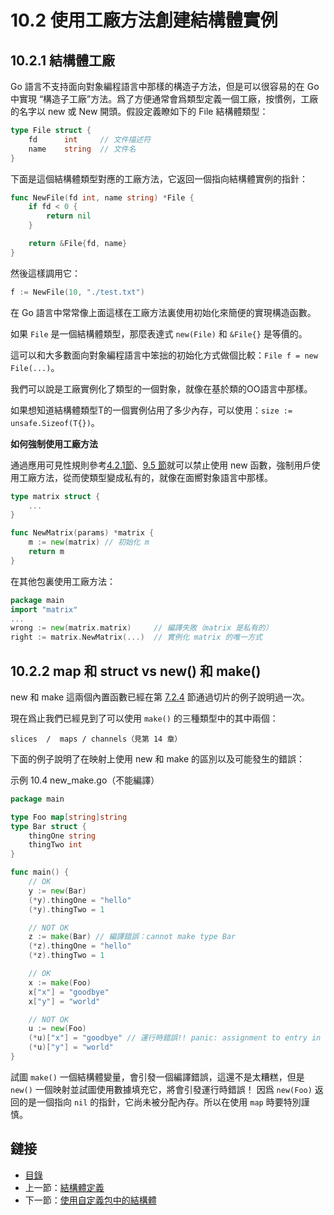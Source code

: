 # 10.2 使用工廠方法創建結構體實例

## 10.2.1 結構體工廠

Go 語言不支持面向對象編程語言中那樣的構造子方法，但是可以很容易的在 Go 中實現 “構造子工廠”方法。爲了方便通常會爲類型定義一個工廠，按慣例，工廠的名字以 new 或 New 開頭。假設定義瞭如下的 File 結構體類型：

```go
type File struct {
    fd      int     // 文件描述符
    name    string  // 文件名
}
```

下面是這個結構體類型對應的工廠方法，它返回一個指向結構體實例的指針：

```go
func NewFile(fd int, name string) *File {
    if fd < 0 {
        return nil
    }

    return &File{fd, name}
}
```

然後這樣調用它：

```go
f := NewFile(10, "./test.txt")
```

在 Go 語言中常常像上面這樣在工廠方法裏使用初始化來簡便的實現構造函數。

如果 `File` 是一個結構體類型，那麼表達式 `new(File)` 和 `&File{}` 是等價的。

這可以和大多數面向對象編程語言中笨拙的初始化方式做個比較：`File f = new File(...)`。

我們可以說是工廠實例化了類型的一個對象，就像在基於類的OO語言中那樣。

如果想知道結構體類型T的一個實例佔用了多少內存，可以使用：`size := unsafe.Sizeof(T{})`。

**如何強制使用工廠方法**

通過應用可見性規則參考[4.2.1節](04.2.md)、[9.5 節](09.5.md)就可以禁止使用 new 函數，強制用戶使用工廠方法，從而使類型變成私有的，就像在面嚮對象語言中那樣。

```go
type matrix struct {
    ...
}

func NewMatrix(params) *matrix {
    m := new(matrix) // 初始化 m
    return m
}
```

在其他包裏使用工廠方法：

```go
package main
import "matrix"
...
wrong := new(matrix.matrix)     // 編譯失敗（matrix 是私有的）
right := matrix.NewMatrix(...)  // 實例化 matrix 的唯一方式
```

## 10.2.2 map 和 struct vs new() 和 make()

new 和 make 這兩個內置函數已經在第 [7.2.4](07.2.md) 節通過切片的例子說明過一次。

現在爲止我們已經見到了可以使用 `make()` 的三種類型中的其中兩個：

    slices  /  maps / channels（見第 14 章）

下面的例子說明了在映射上使用 new 和 make 的區別以及可能發生的錯誤：

示例 10.4 new_make.go（不能編譯）

```go
package main

type Foo map[string]string
type Bar struct {
    thingOne string
    thingTwo int
}

func main() {
    // OK
    y := new(Bar)
    (*y).thingOne = "hello"
    (*y).thingTwo = 1

    // NOT OK
    z := make(Bar) // 編譯錯誤：cannot make type Bar
    (*z).thingOne = "hello"
    (*z).thingTwo = 1

    // OK
    x := make(Foo)
    x["x"] = "goodbye"
    x["y"] = "world"

    // NOT OK
    u := new(Foo)
    (*u)["x"] = "goodbye" // 運行時錯誤!! panic: assignment to entry in nil map
    (*u)["y"] = "world"
}
```

試圖 `make()` 一個結構體變量，會引發一個編譯錯誤，這還不是太糟糕，但是 `new()` 一個映射並試圖使用數據填充它，將會引發運行時錯誤！ 因爲 `new(Foo)` 返回的是一個指向 `nil` 的指針，它尚未被分配內存。所以在使用 `map` 時要特別謹慎。

## 鏈接

- [目錄](directory.md)
- 上一節：[結構體定義](10.1.md)
- 下一節：[使用自定義包中的結構體](10.3.md)
